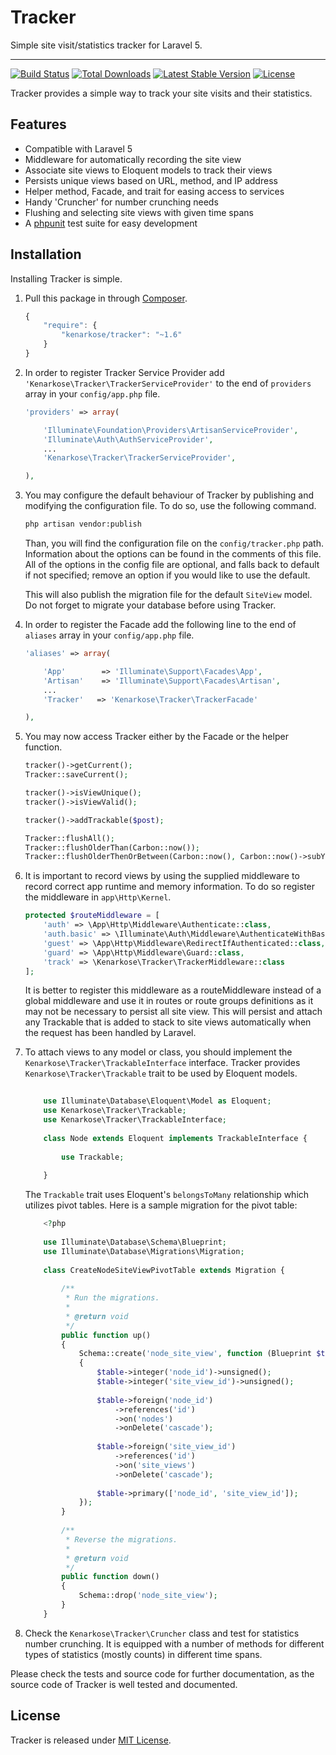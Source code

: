 # Tracker
Simple site visit/statistics tracker for Laravel 5.

---
[![Build Status](https://travis-ci.org/kenarkose/Tracker.svg?branch=master)](https://travis-ci.org/kenarkose/Tracker)
[![Total Downloads](https://poser.pugx.org/kenarkose/Tracker/downloads)](https://packagist.org/packages/kenarkose/Tracker)
[![Latest Stable Version](https://poser.pugx.org/kenarkose/Tracker/version)](https://packagist.org/packages/kenarkose/Tracker)
[![License](https://poser.pugx.org/kenarkose/Tracker/license)](https://packagist.org/packages/kenarkose/Tracker)

Tracker provides a simple way to track your site visits and their statistics.

## Features
- Compatible with Laravel 5
- Middleware for automatically recording the site view
- Associate site views to Eloquent models to track their views
- Persists unique views based on URL, method, and IP address
- Helper method, Facade, and trait for easing access to services
- Handy 'Cruncher' for number crunching needs
- Flushing and selecting site views with given time spans
- A [phpunit](http://www.phpunit.de) test suite for easy development

## Installation
Installing Tracker is simple.

1. Pull this package in through [Composer](https://getcomposer.org).

    ```js
    {
        "require": {
            "kenarkose/tracker": "~1.6"
        }
    }
    ```

2. In order to register Tracker Service Provider add `'Kenarkose\Tracker\TrackerServiceProvider'` to the end of `providers` array in your `config/app.php` file.
    ```php
    'providers' => array(
    
        'Illuminate\Foundation\Providers\ArtisanServiceProvider',
        'Illuminate\Auth\AuthServiceProvider',
        ...
        'Kenarkose\Tracker\TrackerServiceProvider',
    
    ),
    ```

3. You may configure the default behaviour of Tracker by publishing and modifying the configuration file. To do so, use the following command.
    ```bash
    php artisan vendor:publish
    ```
    Than, you will find the configuration file on the `config/tracker.php` path. Information about the options can be found in the comments of this file. All of the options in the config file are optional, and falls back to default if not specified; remove an option if you would like to use the default.
    
    This will also publish the migration file for the default `SiteView` model. Do not forget to migrate your database before using Tracker.

4. In order to register the Facade add the following line to the end of `aliases` array in your `config/app.php` file.
   ```php
   'aliases' => array(
   
       'App'        => 'Illuminate\Support\Facades\App',
       'Artisan'    => 'Illuminate\Support\Facades\Artisan',
       ...
       'Tracker'   => 'Kenarkose\Tracker\TrackerFacade'
   
   ),
   ```

5. You may now access Tracker either by the Facade or the helper function.
    ```php
    tracker()->getCurrent();
    Tracker::saveCurrent();
    
    tracker()->isViewUnique();
    tracker()->isViewValid();
    
    tracker()->addTrackable($post);
    
    Tracker::flushAll();
    Tracker::flushOlderThan(Carbon::now());
    Tracker::flushOlderThenOrBetween(Carbon::now(), Carbon::now()->subYear());
    ```

6. It is important to record views by using the supplied middleware to record correct app runtime and memory information. To do so register the middleware in `app\Http\Kernel`.
    ```php
    protected $routeMiddleware = [
        'auth' => \App\Http\Middleware\Authenticate::class,
        'auth.basic' => \Illuminate\Auth\Middleware\AuthenticateWithBasicAuth::class,
        'guest' => \App\Http\Middleware\RedirectIfAuthenticated::class,
        'guard' => \App\Http\Middleware\Guard::class,
        'track' => \Kenarkose\Tracker\TrackerMiddleware::class
    ];
    ```
    It is better to register this middleware as a routeMiddleware instead of a global middleware and use it in routes or route groups definitions as it may not be necessary to persist all site view. This will persist and attach any Trackable that is added to stack to site views automatically when the request has been handled by Laravel.
    
7. To attach views to any model or class, you should implement the `Kenarkose\Tracker\TrackableInterface` interface. Tracker provides `Kenarkose\Tracker\Trackable` trait to be used by Eloquent models.
    ```php
        
        use Illuminate\Database\Eloquent\Model as Eloquent;
        use Kenarkose\Tracker\Trackable;
        use Kenarkose\Tracker\TrackableInterface;
        
        class Node extends Eloquent implements TrackableInterface {
            
            use Trackable;
            
        }
    ```
    
    The `Trackable` trait uses Eloquent's `belongsToMany` relationship which utilizes pivot tables. Here is a sample migration for the pivot table:
    ```php
        <?php
        
        use Illuminate\Database\Schema\Blueprint;
        use Illuminate\Database\Migrations\Migration;
        
        class CreateNodeSiteViewPivotTable extends Migration {
        
            /**
             * Run the migrations.
             *
             * @return void
             */
            public function up()
            {
                Schema::create('node_site_view', function (Blueprint $table)
                {
                    $table->integer('node_id')->unsigned();
                    $table->integer('site_view_id')->unsigned();
        
                    $table->foreign('node_id')
                        ->references('id')
                        ->on('nodes')
                        ->onDelete('cascade');
        
                    $table->foreign('site_view_id')
                        ->references('id')
                        ->on('site_views')
                        ->onDelete('cascade');
        
                    $table->primary(['node_id', 'site_view_id']);
                });
            }
        
            /**
             * Reverse the migrations.
             *
             * @return void
             */
            public function down()
            {
                Schema::drop('node_site_view');
            }
        }

    ```
    
8. Check the `Kenarkose\Tracker\Cruncher` class and test for statistics number crunching. It is equipped with a number of methods for different types of statistics (mostly counts) in different time spans.

Please check the tests and source code for further documentation, as the source code of Tracker is well tested and documented.

## License
Tracker is released under [MIT License](https://github.com/kenarkose/Tracker/blob/master/LICENSE).
